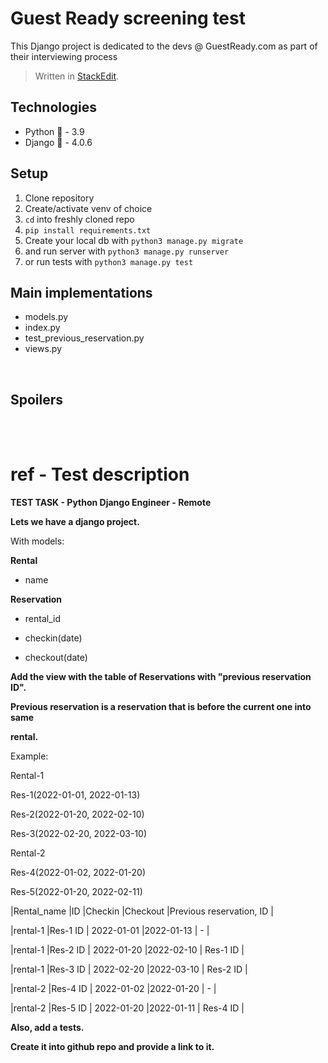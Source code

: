 # Guest Ready screening test
This Django project is dedicated to the devs @ GuestReady.com as part of their interviewing process


> Written in  [StackEdit](https://stackedit.io/).


## Technologies

 - Python 🐍 - 3.9
 - Django 📄 - 4.0.6
 

## Setup

1. Clone repository
2. Create/activate venv of choice
3. `cd` into freshly cloned repo
4. `pip install requirements.txt`
5. Create your local db with `python3 manage.py migrate`
6. and run server with `python3 manage.py runserver`
7. or  run tests with `python3 manage.py test`


## Main implementations
- models.py
- index.py
- test_previous_reservation.py
- views.py

<br>


## Spoilers





<br>
<br>

# ref - Test description
  

**TEST TASK - Python Django Engineer - Remote**

  

**Lets we have a django project.**

With models:

  

**Rental**

- name

**Reservation**

- rental_id

- checkin(date)

- checkout(date)

  

  

**Add the view with the table of Reservations with "previous reservation ID".**

**Previous reservation is a reservation that is before the current one into same**

**rental.**

  

  

Example:

Rental-1

Res-1(2022-01-01, 2022-01-13)

Res-2(2022-01-20, 2022-02-10)

Res-3(2022-02-20, 2022-03-10)

  

Rental-2

Res-4(2022-01-02, 2022-01-20)

Res-5(2022-01-20, 2022-02-11)

  

  

|Rental_name  |ID  |Checkin  |Checkout  |Previous reservation, ID  |

|rental-1 |Res-1 ID  | 2022-01-01  |2022-01-13  | -  |

|rental-1 |Res-2 ID  | 2022-01-20  |2022-02-10  | Res-1 ID |

|rental-1 |Res-3 ID  | 2022-02-20  |2022-03-10  | Res-2 ID |

|rental-2 |Res-4 ID  | 2022-01-02  |2022-01-20  | -  |

|rental-2 |Res-5 ID  | 2022-01-20  |2022-01-11  | Res-4 ID |

  

**Also, add a tests.**

**Create it into github repo and provide a link to it.**